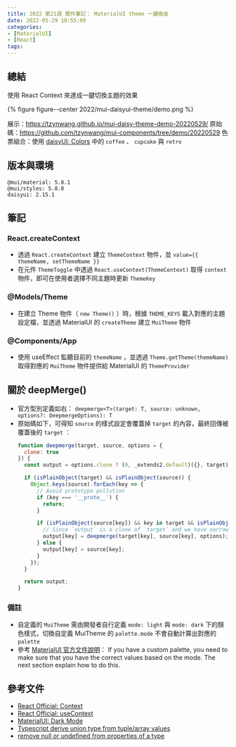 ```yaml
---
title: 2022 第21週 實作筆記： MaterialUI theme 一鍵換皮
date: 2022-05-29 10:55:09
categories:
- [MaterialUI]
- [React]
tags:
---
```


## 總結
使用 React Context 來達成一鍵切換主題的效果

{% figure figure--center 2022/mui-daisyui-theme/demo.png %}

展示：https://tzynwang.github.io/mui-daisy-theme-demo-20220529/
原始碼：https://github.com/tzynwang/mui-components/tree/demo/20220529
色票組合：使用 [daisyUI: Colors](https://daisyui.com/docs/colors/) 中的 `coffee` 、 `cupcake` 與 `retro`

## 版本與環境
```
@mui/material: 5.8.1
@mui/styles: 5.8.0
daisyui: 2.15.1
```

## 筆記
### React.createContext
- 透過 `React.createContext` 建立 `ThemeContext` 物件，並 `value={{ themeName, setThemeName }}`
- 在元件 `ThemeToggle` 中透過 `React.useContext(ThemeContext)` 取得 `context` 物件，即可在使用者選擇不同主題時更新 `ThemeKey`

### @Models/Theme
- 在建立 Theme 物件（ `new Theme()` ）時，根據 `THEME_KEYS` 載入對應的主題設定檔，並透過 MaterialUI 的 `createTheme` 建立 `MuiTheme` 物件

### @Components/App
- 使用 useEffect 監聽目前的 `themeName` ，並透過 `Theme.getTheme(themeName)` 取得對應的 `MuiTheme` 物件提供給 MaterialUI 的 `ThemeProvider`

## 關於 deepMerge()
- 官方型別定義如右： `deepmerge<T>(target: T, source: unknown, options?: DeepmergeOptions): T`
- 原始碼如下，可得知 `source` 的樣式設定會覆蓋掉 `target` 的內容，最終回傳被覆蓋後的 `target` ：
  ```js
  function deepmerge(target, source, options = {
    clone: true
  }) {
    const output = options.clone ? (0, _extends2.default)({}, target) : target;

    if (isPlainObject(target) && isPlainObject(source)) {
      Object.keys(source).forEach(key => {
        // Avoid prototype pollution
        if (key === '__proto__') {
          return;
        }

        if (isPlainObject(source[key]) && key in target && isPlainObject(target[key])) {
          // Since `output` is a clone of `target` and we have narrowed `target` in this block we can cast to the same type.
          output[key] = deepmerge(target[key], source[key], options);
        } else {
          output[key] = source[key];
        }
      });
    }

    return output;
  }  
  ```

### 備註
- 自定義的 `MuiTheme` 需由開發者自行定義 `mode: light` 與 `mode: dark` 下的顏色樣式，切換自定義 MuiTheme 的 `palette.mode` 不會自動計算出對應的 `palette`
- 參考 [MaterialUI 官方文件說明](https://mui.com/material-ui/customization/dark-mode/#dark-mode-with-a-custom-palette)： If you have a custom palette, you need to make sure that you have the correct values based on the mode. The next section explain how to do this. 

## 參考文件
- [React Official: Context](https://reactjs.org/docs/context.html)
- [React Official: useContext](https://reactjs.org/docs/hooks-reference.html#usecontext)
- [MaterialUI: Dark Mode](https://mui.com/material-ui/customization/dark-mode/)
- [Typescript derive union type from tuple/array values](https://stackoverflow.com/questions/45251664/typescript-derive-union-type-from-tuple-array-values)
- [remove null or undefined from properties of a type](https://stackoverflow.com/questions/53050011/remove-null-or-undefined-from-properties-of-a-type)